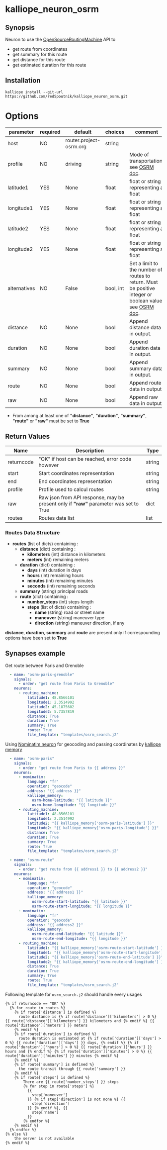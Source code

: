 # kalliope_neuron_osrm

## Synopsis
Neuron to use the [OpenSourceRoutingMachine](http://project-osrm.org/) API to

* get route from coordinates
* get summary for this route
* get distance for this route
* get estimated duration for this route

## Installation
```
kalliope install --git-url https://github.com/redSpoutnik/kalliope_neuron_osrm.git
```

# Options

| parameter    | required | default                 | choices   | comment |
|--------------|----------|-------------------------|-----------|---------|
| host         | NO       | router.project-osrm.org | string    |         |
| profile      | NO       | driving                 | string    | Mode of transportation, see [OSRM doc](https://github.com/Project-OSRM/osrm-backend/blob/master/docs/http.md#requests). |
| latitude1    | YES      | None                    | float     | float or string representing a float |
| longitude1   | YES      | None                    | float     | float or string representing a float |
| latitude2    | YES      | None                    | float     | float or string representing a float |
| longitude2   | YES      | None                    | float     | float or string representing a float |
| alternatives | NO       | False                   | bool, int | Set a limit to the number of routes to return. Must be positive integer or boolean value, see [OSRM doc](https://github.com/Project-OSRM/osrm-backend/blob/master/docs/http.md#route-service). |
| distance     | NO       | None                    | bool      | Append distance data in output. |
| duration     | NO       | None                    | bool      | Append duration data in output. |
| summary      | NO       | None                    | bool      | Append summary data in output. |
| route        | NO       | None                    | bool      | Append route data in output. |
| raw          | NO       | None                    | bool      | Append raw data in output. |

* From among at least one of **"distance"**, **"duration"**, **"summary"**, **"route"** or **"raw"** must be set to **True**

## Return Values

| Name       | Description                                     | Type   |
|------------|-------------------------------------------------|--------|
| returncode | "OK" if host can be reached, error code however | string |
| start      | Start coordinates representation                | string |
| end        | End coordinates representation                  | string |
| profile    | Profile used to calcul routes                   | string |
| raw        | Raw json from API response, may be present only if **"raw"** parameter was set to True | dict   |
| routes     | Routes data list                                | list   |

### Routes Data Structure

* **routes** (list of dicts) containing :
    * **distance** (dict) containing :
        * **kilometers** (int) distance in kilometers
        * **meters** (int) remaining meters
    * **duration** (dict) containing :
        * **days** (int) duration in days
        * **hours** (int) remaining hours
        * **minutes** (int) remaining minutes
        * **seconds** (int) remaining seconds
    * **summary** (string) principal roads
    * **route** (dict) containing :
        * **number_steps** (int) steps length
        * **steps** (list of dicts) containing :
            * **name** (string) road or street name
            * **maneuver** (string) maneuver type
            * **direction** (string) maneuver direction, if any

**distance**, **duration**, **summary** and **route** are present only if correspounding options have been set to **True**

## Synapses example

Get route between Paris and Grenoble
```yaml
  - name: "osrm-paris-grenoble"
    signals:
      - order: "get route from Paris to Grenoble"
    neurons:
      - routing_machine:
          latitude1: 48.8566101
          longitude1: 2.3514992
          latitude2: 45.1875602
          longitude2: 5.7357819
          distance: True
          duration: True
          summary: True
          route: True
          file_template: "templates/osrm_search.j2"
```

Using [Nominatim neuron](https://github.com/redSpoutnik/kalliope_neuron_nominatim) for geocoding and passing coordinates by [kalliope memory](https://kalliope-project.github.io/kalliope/brain/brain/)
```yaml
  - name: "osrm-paris"
    signals:
      - order: "get route from Paris to {{ address }}"
    neurons:
      - nominatim:
          language: "fr"
          operation: "geocode"
          address: "{{ address }}"
          kalliope_memory:
            osrm-home-latitude: "{{ latitude }}"
            osrm-home-longitude: "{{ longitude }}"
      - routing_machine:
          latitude1: 48.8566101
          longitude1: 2.3514992
          latitude2: "{{ kalliope_memory['osrm-paris-latitude'] }}"
          longitude2: "{{ kalliope_memory['osrm-paris-longitude'] }}"
          distance: True
          duration: True
          summary: True
          route: True
          file_template: "templates/osrm_search.j2"
```

```yaml
  - name: "osrm-route"
    signals:
      - order: "get route from {{ address1 }} to {{ address2 }}"
    neurons:
      - nominatim:
          language: "fr"
          operation: "geocode"
          address: "{{ address1 }}"
          kalliope_memory:
            osrm-route-start-latitude: "{{ latitude }}"
            osrm-route-start-longitude: "{{ longitude }}"
      - nominatim:
          language: "fr"
          operation: "geocode"
          address: "{{ address2 }}"
          kalliope_memory:
            osrm-route-end-latitude: "{{ latitude }}"
            osrm-route-end-longitude: "{{ longitude }}"
      - routing_machine:
          latitude1: "{{ kalliope_memory['osrm-route-start-latitude'] }}"
          longitude1: "{{ kalliope_memory['osrm-route-start-longitude'] }}"
          latitude2: "{{ kalliope_memory['osrm-route-end-latitude'] }}"
          longitude2: "{{ kalliope_memory['osrm-route-end-longitude'] }}"
          distance: True
          duration: True
          summary: True
          route: True
          file_template: "templates/osrm_search.j2"
```

Following template for ```osrm_search.j2``` should handle every usages
```
{% if returncode == "OK" %}
  {% for route in routes %}
    {% if route['distance'] is defined %}
      route distance is {% if route['distance']['kilometers'] > 0 %} {{ route['distance']['kilometers'] }} kilometers and {% endif %} {{ route['distance']['meters'] }} meters
    {% endif %}
    {% if route['duration'] is defined %}
      route duration is estimated at {% if route['duration']['days'] > 0 %} {{ route['duration']['days'] }} days, {% endif %} {% if route['duration']['hours'] > 0 %} {{ route['duration']['hours'] }} hours and {% endif %} {% if route['duration']['minutes'] > 0 %} {{ route['duration']['minutes'] }} minutes {% endif %}
    {% endif %}
    {% if route['summary'] is defined %}
      the route transit through {{ route['summary'] }}
    {% endif %}
    {% if route['steps'] is defined %}
        There are {{ route['number_steps'] }} steps
        {% for step in route['steps'] %}
          {{
            step['maneuver']
          }} {% if step['direction'] is not none %} {{
            step['direction']
          }} {% endif %}, {{ 
            step['name'] 
          }}
        {% endfor %}
    {% endif %}
  {% endfor %}
{% else %}
    the server is not available
{% endif %}
```
